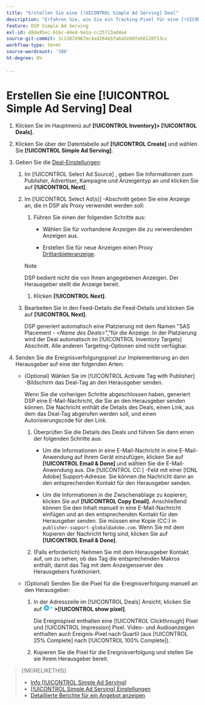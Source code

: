 ```yaml
---
title: "Erstellen Sie eine [!UICONTROL Simple Ad Serving] Deal"
description: "Erfahren Sie, wie Sie ein Tracking-Pixel für eine [!UICONTROL Simple Ad Serving] handeln."
feature: DSP Simple Ad Serving
exl-id: d8de85ec-616c-44ed-9a1a-cc25713ad4a4
source-git-commit: 1c13874967ec4ad264e5fa6a5e0dfeb6120f53cc
workflow-type: tm+mt
source-wordcount: '386'
ht-degree: 0%

---
```


# Erstellen Sie eine [!UICONTROL Simple Ad Serving] Deal

1. Klicken Sie im Hauptmenü auf **[!UICONTROL Inventory]> [!UICONTROL Deals].**

1. Klicken Sie über der Datentabelle auf **[!UICONTROL Create]** und wählen Sie **[!UICONTROL Simple Ad Serving]**.

1. Geben Sie die [Deal-Einstellungen](simple-deal-settings.md):

   1. Im [!UICONTROL Select Ad Source] , geben Sie Informationen zum Publisher, Advertiser, Kampagne und Anzeigentyp an und klicken Sie auf **[!UICONTROL Next]**.

   1. Im [!UICONTROL Select Ad(s)] -Abschnitt geben Sie eine Anzeige an, die in DSP als Proxy verwendet werden soll:

      1. Führen Sie einen der folgenden Schritte aus:

         * Wählen Sie für vorhandene Anzeigen die zu verwendenden Anzeigen aus.

         * Erstellen Sie für neue Anzeigen einen Proxy [Drittanbieteranzeige](/help/dsp/campaign-management/ads/ad-create-multiple.md).
      >[!NOTE]
      > DSP bedient nicht die von Ihnen angegebenen Anzeigen. Der Herausgeber stellt die Anzeige bereit.

      1. Klicken **[!UICONTROL Next]**.
   1. Bearbeiten Sie in den Feed-Details die Feed-Details und klicken Sie auf **[!UICONTROL Next]**.

      DSP generiert automatisch eine Platzierung mit dem Namen &quot;SAS Placement - &lt;*Name des Deals*>&quot;,&quot;für die Anzeige. In der Platzierung wird der Deal automatisch im [!UICONTROL Inventory Targets] Abschnitt. Alle anderen Targeting-Optionen sind nicht verfügbar.



1. Senden Sie die Ereignisverfolgungspixel zur Implementierung an den Herausgeber auf eine der folgenden Arten:

   * (Optional) Wählen Sie im [!UICONTROL Activate Tag with Publisher] -Bildschirm das Deal-Tag an den Herausgeber senden.

      Wenn Sie die vorherigen Schritte abgeschlossen haben, generiert DSP eine E-Mail-Nachricht, die Sie an den Herausgeber senden können. Die Nachricht enthält die Details des Deals, einen Link, aus dem das Deal-Tag abgerufen werden soll, und einen Autorisierungscode für den Link.

      1. Überprüfen Sie die Details des Deals und führen Sie dann einen der folgenden Schritte aus:

         * Um die Informationen in eine E-Mail-Nachricht in eine E-Mail-Anwendung auf Ihrem Gerät einzufügen, klicken Sie auf **[!UICONTROL Email & Done]** und wählen Sie die E-Mail-Anwendung aus. Die [!UICONTROL CC:] -Feld mit einer [!DNL Adobe] Support-Adresse. Sie können die Nachricht dann an den entsprechenden Kontakt für den Herausgeber senden.

         * Um die Informationen in die Zwischenablage zu kopieren, klicken Sie auf **[!UICONTROL Copy Email].** Anschließend können Sie den Inhalt manuell in eine E-Mail-Nachricht einfügen und an den entsprechenden Kontakt für den Herausgeber senden. Sie müssen eine Kopie (CC:) in `publisher-support-global@adobe.com`. Wenn Sie mit dem Kopieren der Nachricht fertig sind, klicken Sie auf **[!UICONTROL Email & Done]**.
      1. (Falls erforderlich) Nehmen Sie mit dem Herausgeber Kontakt auf, um zu sehen, ob das Tag die entsprechenden Makros enthält, damit das Tag mit dem Anzeigenserver des Herausgebers funktioniert.
   * (Optional) Senden Sie die Pixel für die Ereignisverfolgung manuell an den Herausgeber:

      1. In der Adresszeile im [!UICONTROL Deals] Ansicht, klicken Sie auf ![Optionen, Menü](/help/dsp/assets/options-menu.png) **>[!UICONTROL show pixel]**.

         Die Ereignispixel enthalten eine [!UICONTROL Clickthrough] Pixel und [!UICONTROL Impression] Pixel. Video- und Audioanzeigen enthalten auch Ereignis-Pixel nach Quartil (aus [!UICONTROL 25% Complete] nach [!UICONTROL 100% Complete]).

      1. Kopieren Sie die Pixel für die Ereignisverfolgung und stellen Sie sie Ihrem Herausgeber bereit.



>[!MORELIKETHIS]
>
>* [Info [!UICONTROL Simple Ad Serving]](simple-deal-about.md)
>* [[!UICONTROL Simple Ad Serving] Einstellungen](simple-deal-settings.md)
>* [Detaillierte Berichte für ein Angebot anzeigen](/help/dsp/inventory/deal-view-report.md)


<!-- add back when reimplemented:
>* [View Event-Tracking Pixels for a [!UICONTROL Simple Ad Serving] Deal](simple-deal-show-pixels.md)
-->
